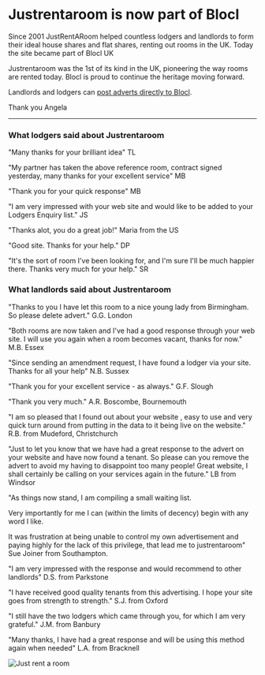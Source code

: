 Justrentaroom is now part of Blocl
==================================

Since 2001 JustRentARoom helped countless
lodgers and landlords to form their ideal house shares and flat shares, renting
out rooms in the UK. Today the site became part of Blocl UK

Justrentaroom was the 1st of its kind in the UK, pioneering the way rooms are
rented today. Blocl is proud to continue the heritage moving
forward.


Landlords and lodgers can [post adverts directly to Blocl](/rooms/post).

Thank you Angela


---


### What lodgers said about Justrentaroom


"Many thanks for your brilliant idea" TL


"My partner has taken the above reference room, contract signed yesterday, many
thanks for your excellent service" MB


"Thank you for your quick response" MB


"I am very impressed with your web site and would like to be added to your
Lodgers Enquiry list." JS


"Thanks alot, you do a great job!" Maria from the US


"Good site. Thanks for your help." DP


"It's the sort of room I've been looking for, and I'm sure I'll be much happier
there. Thanks very much for your help." SR


### What landlords said about Justrentaroom


"Thanks to you I have let this room to a nice young lady from Birmingham. So
please delete advert." G.G. London


"Both rooms are now taken and I've had a good response through your web
site. I will use you again when a room becomes vacant, thanks for now." M.B.
Essex


"Since sending an amendment request, I have found a lodger via your site. Thanks
for all your help" N.B. Sussex


"Thank you for your excellent service - as always." G.F. Slough


"Thank you very much." A.R. Boscombe, Bournemouth


"I am so pleased that I found out about your website , easy to use and very
quick turn around from putting in the data to it being live on the website."
R.B. from Mudeford, Christchurch


"Just to let you know that we have had a great response to the advert on your
website and have now found a tenant. So please can you remove the advert to
avoid my having to disappoint too many people! Great website, I shall certainly
be calling on your services again in the future." LB from Windsor


"As things now stand, I am compiling a small waiting list.


Very importantly for me I can (within the limits of decency) begin with any word
I like.


It was frustration at being unable to control my own advertisement and paying
highly for the lack of this privilege, that lead me to justrentaroom" Sue Joiner
from Southampton.


"I am very impressed with the response and would recommend to other landlords"
D.S. from Parkstone


"I have received good quality tenants from this advertising. I hope your site
goes from strength to strength." S.J. from Oxford


"I still have the two lodgers which came through you, for which I am very
grateful." J.M. from Banbury


"Many thanks, I have had a great response and will be using this method again
when needed" L.A. from Bracknell


![Just rent a room](/media/images/justrentaroom-picturehouses.jpg)


